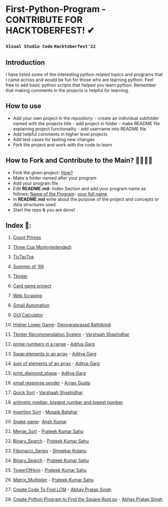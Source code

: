# First-Python-Program - CONTRIBUTE FOR HACKTOBERFEST! ✔
### `Visual Studio Code` `Hacktoberfest'22`
## Introduction
I have listed some of the interesting python related topics and programs that I came across and would be fun for those who are learning python. Feel free to add basic python scripts that helped you learn python. Remember that making comments in the projects is helpful for learning.

## How to use
  - Add your own project in the repository: 
        - create an individual subfolder named with the projects title
        - add project in folder
        - make README file explaining project functionality
        - add username into README file
  - Add helpful comments in higher level projects 
  - Add test cases for testing new changes
  - Fork the project and work with the code to learn

## How to Fork and Contribute to the Main? 👩‍💻👨‍💻
- Fork the given project- [How?](https://docs.github.com/en/pull-requests/collaborating-with-pull-requests/proposing-changes-to-your-work-with-pull-requests/creating-a-pull-request-from-a-fork) 
- Make a folder named after your program
- Add your program file
- Edit **README.md**- Index Section and add your program name as follows:
     [Name of the Program](url)- [your full name](github-url)
- in **README.md** write about the purpose of the project and concepts or data structures used 
- Start the repo & you are done!

## Index 📑:
1. [Count Primes](https://github.com/Aishanipach/Beginners-Python-Programs/tree/main/Count_primes)
2. [Three Cup Monty(extended)](https://github.com/Aishanipach/Beginners-Python-Programs/tree/main/Threecupsmonty)
3. [TicTacToe](https://github.com/Aishanipach/Beginners-Python-Programs/tree/main/TicTacToe)
4. [Summer of '69](https://github.com/Aishanipach/Beginners-Python-Programs/blob/main/Summerof'69.py)
5. [Tkinter](https://github.com/Aishanipach/Beginners-Python-Programs/tree/main/Tkinter)
6. [Card game project](https://github.com/Aishanipach/Beginners-Python-Programs/tree/main/Card_game_project)
7. [Web Scraping](https://github.com/Aishanipach/Beginners-Python-Programs/tree/main/Web%20scraping)
8. [Gmail Automation](https://github.com/Aishanipach/Beginners-Python-Programs/tree/main/Gmail%20automation)
9. [GUI Calculator](https://github.com/1-Rishabh-Jain-1/Beginners-Python-Projects/blob/main/gui_calculator.py)
10. [Higher Lower Game](https://github.com/TheTriangulam/Beginners-Python-Projects/tree/main/Num_guess_by_Comp)- [Devivaraprasad Rathikindi](https://github.com/TheTriangulam)
11. [Tkinter Recommendation System](https://github.com/varshaah2407/Beginners-Python-Projects/tree/main/Tkinter_recommendation_system) - [Varshaah Shashidhar](https://github.com/varshaah2407)
12. [prime numbers in a range](https://github.com/AG-444/Beginners-Python-Projects_AP/blob/main/prime_numbers_in_input_range.py) - [Aditya Garg](https://github.com/AG-444)
13. [Swap elements in an array](https://github.com/AG-444/Beginners-Python-Projects_AP/blob/main/swap_elements_in_array.py) - [Aditya Garg](https://github.com/AG-444)
14. [sum of elements of an array](https://github.com/AG-444/Beginners-Python-Projects_AP/blob/main/sum_of_elements_of_an_array.py) - [Aditya Garg](https://github.com/AG-444)
15. [print_diamond_shape](https://github.com/AG-444/Beginners-Python-Projects_AP/blob/main/diamond_symbol.py) - [Aditya Garg](https://github.com/AG-444)
16. [email response sender](https://github.com/arnavvgupta/email-response-sender) - [Arnav Gupta](https://github.com/arnavvgupta)
17. [Quick Sort](https://github.com/varshaah2407/Beginners-Python-Projects/blob/main/quick_sort.py) - [Varshaah Shashidhar](https://github.com/varshaah2407)
18. [aritmetic median, biggest number and lowest number](https://github.com/arnavvgupta/functionMaxMinMedian.py) 
19. [Insertion Sort](https://github.com/musaibbatghar/Beginners-Python-Projects/blob/main/Insertion_Sort.py) - [Musaib Batghar](https://github.com/musaibbatghar)
20. [Snake game](https://github.com/Aishanipach/Beginners-Python-Projects/compare/main...meanshkumar:Beginners-Python-Projects:main?expand=1)- [Ansh Kumar](https://github.com/meanshkumar)
21. [Merge_Sort](https://github.com/proPrateekSahu/Beginners-Python-Projects/blob/main/MergeSort.py) - [Prateek Kumar Sahu](https://github.com/proPrateekSahu)
22. [Binary_Search](https://github.com/proPrateekSahu/Beginners-Python-Projects/blob/main/BinarySearch) - [Prateek Kumar Sahu](https://github.com/proPrateekSahu)

23. [Fibonacci_Series](https://github.com/Skillz619/Beginners-Python-Projects/blob/main/fibonacci_series.py) - [Shreekar Kolanu](https://github.com/Skillz619)
24. [Binary_Search](https://github.com/proPrateekSahu/Beginners-Python-Projects/blob/main/BinarySearch) - [Prateek Kumar Sahu](https://github.com/proPrateekSahu)
25. [TowerOfHoni](https://github.com/proPrateekSahu/Beginners-Python-Projects/blob/main/towerOfHoni.py) - [Prateek Kumar Sahu](https://github.com/proPrateekSahu)
26. [Matrix_Multiplier](https://github.com/proPrateekSahu/Beginners-Python-Projects/blob/main/MatrixMultiplier.py) - [Prateek Kumar Sahu](https://github.com/proPrateekSahu)
27. [Create Code To Find LCM](https://github.com/abhaypratapsinghkanpur/Beginners-Python-Projects/blob/main/Code%20To%20Find%20LCM) - [Abhay Pratap Singh](https://github.com/abhaypratapsinghkanpur)
28. [Create Python Program to Find the Square Root.py](https://github.com/abhaypratapsinghkanpur/Beginners-Python-Projects/blob/main/Create%20Python%20Program%20to%20Find%20the%20Square%20Root.py) - [Abhay Pratap Singh](https://github.com/abhaypratapsinghkanpur)

